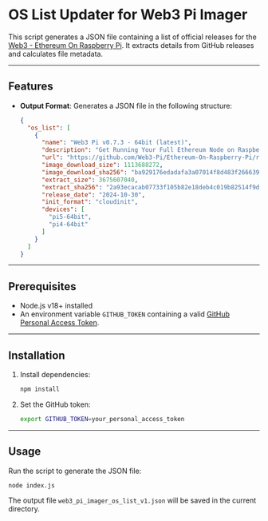 
# OS List Updater for Web3 Pi Imager

This script generates a JSON file containing a list of official releases for the [Web3 - Ethereum On Raspberry Pi](https://github.com/Web3-Pi/Ethereum-On-Raspberry-Pi).
It extracts details from GitHub releases and calculates file metadata.

---

## Features

- **Output Format**: Generates a JSON file in the following structure:
  ```json
  {
    "os_list": [
      {
        "name": "Web3 Pi v0.7.3 - 64bit (latest)",
        "description": "Get Running Your Full Ethereum Node on Raspberry Pi. 2TB storage is required (USB SSD or NVMe)",
        "url": "https://github.com/Web3-Pi/Ethereum-On-Raspberry-Pi/releases/download/v0.7.3/Web3Pi_Single_Device.img.xz",
        "image_download_size": 1113688272,
        "image_download_sha256": "ba929176edadafa3a07014f8d483f266639af280466c7729dc13a5c9500d5eca",
        "extract_size": 3675607040,
        "extract_sha256": "2a93ecacab07733f105b82e18deb4c019b82514f9db82c67ca773f13daf9d341",
        "release_date": "2024-10-30",
        "init_format": "cloudinit",
        "devices": [
          "pi5-64bit",
          "pi4-64bit"
        ]
      }
    ]
  }
  ```

---

## Prerequisites

- Node.js v18+ installed
- An environment variable `GITHUB_TOKEN` containing a valid [GitHub Personal Access Token](https://docs.github.com/en/github/authenticating-to-github/creating-a-personal-access-token).

---

## Installation

1. Install dependencies:
   ```bash
   npm install
   ```

2. Set the GitHub token:
   ```bash
   export GITHUB_TOKEN=your_personal_access_token
   ```

---

## Usage

Run the script to generate the JSON file:

```bash
node index.js
```

The output file `web3_pi_imager_os_list_v1.json` will be saved in the current directory.

